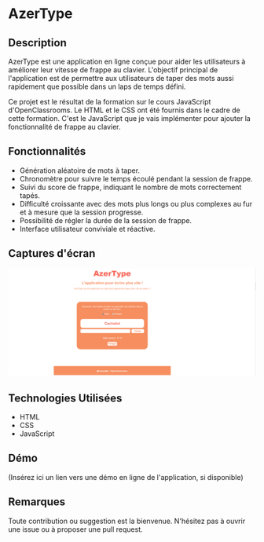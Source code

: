# AzerType

## Description

AzerType est une application en ligne conçue pour aider les utilisateurs à améliorer leur vitesse de frappe au clavier. L'objectif principal de l'application est de permettre aux utilisateurs de taper des mots aussi rapidement que possible dans un laps de temps défini.

Ce projet est le résultat de la formation sur le cours JavaScript d'OpenClassrooms. Le HTML et le CSS ont été fournis dans le cadre de cette formation. C'est le JavaScript que je vais implémenter pour ajouter la fonctionnalité de frappe au clavier.

## Fonctionnalités

- Génération aléatoire de mots à taper.
- Chronomètre pour suivre le temps écoulé pendant la session de frappe.
- Suivi du score de frappe, indiquant le nombre de mots correctement tapés.
- Difficulté croissante avec des mots plus longs ou plus complexes au fur et à mesure que la session progresse.
- Possibilité de régler la durée de la session de frappe.
- Interface utilisateur conviviale et réactive.

## Captures d'écran

![AzerType](./images/azerType-site-image.png)

<!-- ## Installation

L'application est disponible en ligne et ne nécessite aucune installation sur l'appareil de l'utilisateur. Pour y accéder, il suffit de visiter [AzerType](lien_vers_l_application). -->

<!-- ## Utilisation

1. Ouvrez l'application en suivant le lien.
2. Choisissez la durée de la session de frappe.
3. Commencez à taper dès que les mots apparaissent à l'écran.
4. Essayez de taper autant de mots que possible dans le temps imparti.
5. Consultez votre score à la fin de la session pour suivre votre progression. -->

## Technologies Utilisées

- HTML
- CSS
- JavaScript

## Démo

(Insérez ici un lien vers une démo en ligne de l'application, si disponible)

## Remarques

Toute contribution ou suggestion est la bienvenue. N'hésitez pas à ouvrir une issue ou à proposer une pull request.
